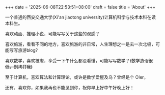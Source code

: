 +++
date = '2025-06-08T22:53:51+08:00'
draft = false
title = 'About'
+++

一个普通的西安交通大学(Xi'an jiaotong university)计算机科学与技术本科在读本科生。

喜欢动画、推理小说，可能写写关于这些的观感？

喜欢旅游，看看不同的地方，喜欢旅游的非日常，人生理想之一是去一次北极，可能写写旅游blog?

喜欢数学，喜欢被虐，享受一下午什么都没看懂，可能写写数学？~~(数学造诣很低，别拷打我)~~

至于计算机，喜欢算法和计算理论，或许是数学爱屋及乌？曾经是个 OIer。

还有，喜欢你，如果我再也不能见到你，祝你早上好中午好晚上好！